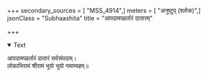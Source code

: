 +++
secondary_sources = [ "MSS_4914",]
meters = [ "अनुष्टुप् (श्लोक)",]
jsonClass = "Subhaashita"
title = "आपदामपहर्तारं दातारम्"

+++

<details open><summary>Text</summary>

आपदामपहर्तारं दातारं सर्वसंपदाम्।  
लोकाभिरामं श्रीरामं भूयो भूयो नमाम्यहम्॥
</details>
